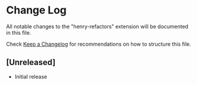 # Change Log

All notable changes to the "henry-refactors" extension will be documented in this file.

Check [Keep a Changelog](http://keepachangelog.com/) for recommendations on how to structure this file.

## [Unreleased]

- Initial release